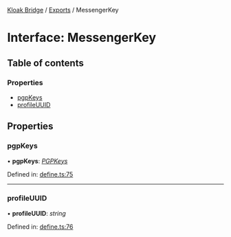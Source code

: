[Kloak Bridge](../README.md) / [Exports](../modules.md) / MessengerKey

# Interface: MessengerKey

## Table of contents

### Properties

- [pgpKeys](messengerkey.md#pgpkeys)
- [profileUUID](messengerkey.md#profileuuid)

## Properties

### pgpKeys

• **pgpKeys**: [*PGPKeys*](pgpkeys.md)

Defined in: [define.ts:75](https://github.com/CoNET-project/kloak-bridge/blob/d5ed71b/src/define.ts#L75)

___

### profileUUID

• **profileUUID**: *string*

Defined in: [define.ts:76](https://github.com/CoNET-project/kloak-bridge/blob/d5ed71b/src/define.ts#L76)
